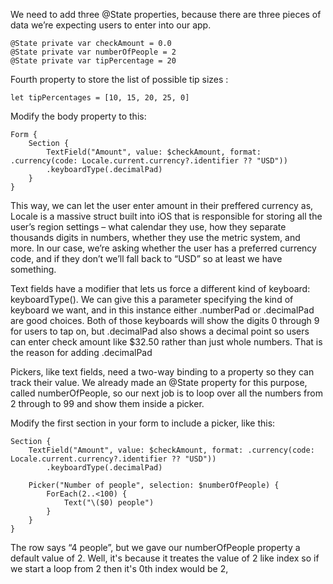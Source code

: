 We need to add three @State properties, because there are three pieces of data we’re expecting users to enter into our app.

```
@State private var checkAmount = 0.0
@State private var numberOfPeople = 2
@State private var tipPercentage = 20
```

Fourth property to store the list of possible tip sizes :
```
let tipPercentages = [10, 15, 20, 25, 0]
```

Modify the body property to this:
```
Form {
    Section {
        TextField("Amount", value: $checkAmount, format: .currency(code: Locale.current.currency?.identifier ?? "USD"))
        .keyboardType(.decimalPad)
    }
}
```
This way, we can let the user enter amount in their preffered currency as, Locale is a massive struct built into iOS that is responsible for storing all the user’s region settings – what calendar they use, how they separate thousands digits in numbers, whether they use the metric system, and more. In our case, we’re asking whether the user has a preferred currency code, and if they don’t we’ll fall back to “USD” so at least we have something.

Text fields have a modifier that lets us force a different kind of keyboard: keyboardType(). We can give this a parameter specifying the kind of keyboard we want, and in this instance either .numberPad or .decimalPad are good choices. Both of those keyboards will show the digits 0 through 9 for users to tap on, but .decimalPad also shows a decimal point so users can enter check amount like $32.50 rather than just whole numbers.
That is the reason for adding .decimalPad

Pickers, like text fields, need a two-way binding to a property so they can track their value. We already made an @State property for this purpose, called numberOfPeople, so our next job is to loop over all the numbers from 2 through to 99 and show them inside a picker.

Modify the first section in your form to include a picker, like this:
```
Section {
    TextField("Amount", value: $checkAmount, format: .currency(code: Locale.current.currency?.identifier ?? "USD"))
        .keyboardType(.decimalPad)

    Picker("Number of people", selection: $numberOfPeople) {
        ForEach(2..<100) {
            Text("\($0) people")
        }
    }
}
```

The row says “4 people”, but we gave our numberOfPeople property a default value of 2. 
Well, it's because it treates the value of 2 like index so if we start a loop from 2 then it's 0th index would be 2,














